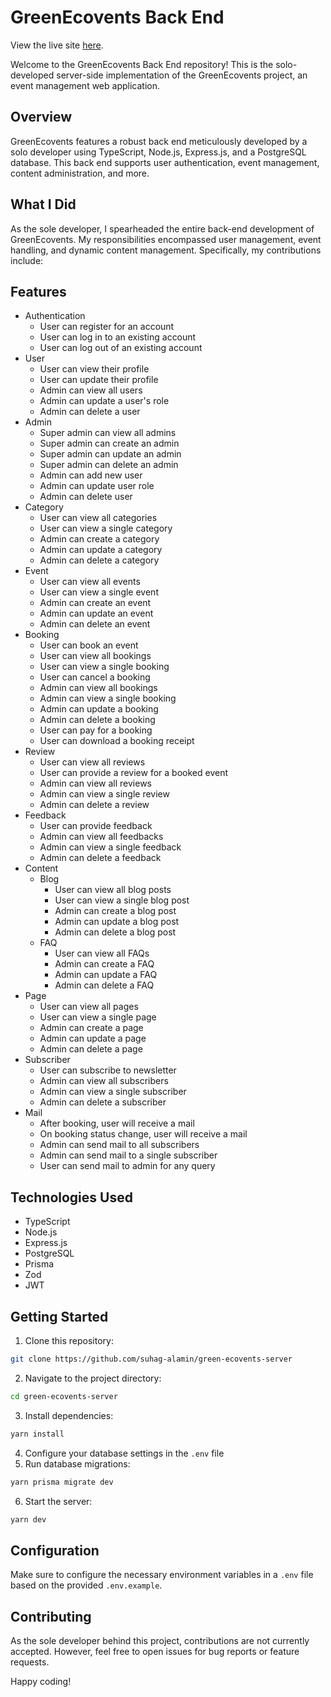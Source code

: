 # GreenEcovents Back End

View the live site [here](https://green-ecovents.vercel.app).

Welcome to the GreenEcovents Back End repository! This is the solo-developed server-side implementation of the GreenEcovents project, an event management web application.

## Overview

GreenEcovents features a robust back end meticulously developed by a solo developer using TypeScript, Node.js, Express.js, and a PostgreSQL database. This back end supports user authentication, event management, content administration, and more.

## What I Did

As the sole developer, I spearheaded the entire back-end development of GreenEcovents. My responsibilities encompassed user management, event handling, and dynamic content management. Specifically, my contributions include:

## Features

- Authentication
  - User can register for an account
  - User can log in to an existing account
  - User can log out of an existing account
- User
  - User can view their profile
  - User can update their profile
  - Admin can view all users
  - Admin can update a user's role
  - Admin can delete a user
- Admin
  - Super admin can view all admins
  - Super admin can create an admin
  - Super admin can update an admin
  - Super admin can delete an admin
  - Admin can add new user
  - Admin can update user role
  - Admin can delete user
- Category
  - User can view all categories
  - User can view a single category
  - Admin can create a category
  - Admin can update a category
  - Admin can delete a category
- Event
  - User can view all events
  - User can view a single event
  - Admin can create an event
  - Admin can update an event
  - Admin can delete an event
- Booking
  - User can book an event
  - User can view all bookings
  - User can view a single booking
  - User can cancel a booking
  - Admin can view all bookings
  - Admin can view a single booking
  - Admin can update a booking
  - Admin can delete a booking
  - User can pay for a booking
  - User can download a booking receipt
- Review
  - User can view all reviews
  - User can provide a review for a booked event
  - Admin can view all reviews
  - Admin can view a single review
  - Admin can delete a review
- Feedback
  - User can provide feedback
  - Admin can view all feedbacks
  - Admin can view a single feedback
  - Admin can delete a feedback
- Content
  - Blog
    - User can view all blog posts
    - User can view a single blog post
    - Admin can create a blog post
    - Admin can update a blog post
    - Admin can delete a blog post
  - FAQ
    - User can view all FAQs
    - Admin can create a FAQ
    - Admin can update a FAQ
    - Admin can delete a FAQ
- Page
  - User can view all pages
  - User can view a single page
  - Admin can create a page
  - Admin can update a page
  - Admin can delete a page
- Subscriber
  - User can subscribe to newsletter
  - Admin can view all subscribers
  - Admin can view a single subscriber
  - Admin can delete a subscriber
- Mail
  - After booking, user will receive a mail
  - On booking status change, user will receive a mail
  - Admin can send mail to all subscribers
  - Admin can send mail to a single subscriber
  - User can send mail to admin for any query

## Technologies Used

- TypeScript
- Node.js
- Express.js
- PostgreSQL
- Prisma
- Zod
- JWT

## Getting Started

1. Clone this repository:

```bash
git clone https://github.com/suhag-alamin/green-ecovents-server
```

2. Navigate to the project directory:

```bash
cd green-ecovents-server
```

3. Install dependencies:

```bash
yarn install
```

4. Configure your database settings in the `.env` file
5. Run database migrations:

```bash
yarn prisma migrate dev
```

6. Start the server:

```bash
yarn dev
```

## Configuration

Make sure to configure the necessary environment variables in a `.env` file based on the provided `.env.example`.

## Contributing

As the sole developer behind this project, contributions are not currently accepted. However, feel free to open issues for bug reports or feature requests.

Happy coding!

